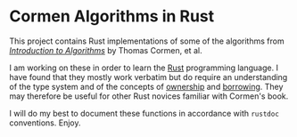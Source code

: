 # Cormen Algorithms in Rust

This project contains Rust implementations of some of the algorithms from [_Introduction to Algorithms_](http://www.amazon.com/Introduction-Algorithms-3rd-Thomas-Cormen/dp/0262033844/ref=sr_1_fkmr0_1?ie=UTF8&qid=1453748746&sr=8-1-fkmr0&keywords=cormel+introduction+to+algorithms) by Thomas Cormen, et al.

I am working on these in order to learn the [Rust](https://www.rust-lang.org/index.html) programming language. I have found that they mostly work verbatim but do require an understanding of the type system and of the concepts of [ownership](http://doc.rust-lang.org/1.6.0/book/ownership.html) and [borrowing](http://doc.rust-lang.org/1.6.0/book/references-and-borrowing.html). They may therefore be useful for other Rust novices familiar with Cormen's book.

I will do my best to document these functions in accordance with `rustdoc` conventions. Enjoy.